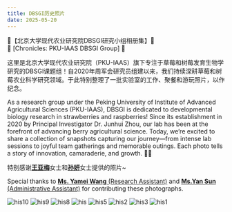 ```yaml
---
title: DBSGI历史照片
date: 2025-05-20
---
```


🌱【北京大学现代农业研究院DBSGI研究小组相册集】🌱 <br />
🌟 [Chronicles: PKU-IAAS DBSGI Group] 🌟

<!--more-->

这里是北京大学现代农业研究院（PKU-IAAS）旗下专注于草莓和树莓发育生物学研究的DBSGI课题组！自2020年周军会研究员组建以来，我们持续深耕草莓和树莓农业科学研究领域。于此特别整理了一批实验室的工作、聚餐和游玩照片，以作纪念。

As a research group under the ​Peking University of Institute of Advanced Agricultural Sciences (PKU-IAAS), DBSGI is ​dedicated to developmental biology research in strawberries and raspberries! Since its establishment in 2020 by Principal Investigator ​Dr. Junhui Zhou, our lab has been at the forefront of advancing berry agricultural science. Today, we’re excited to share a collection of snapshots capturing our journey—from intense lab sessions to joyful team gatherings and memorable outings. Each photo tells a story of innovation, camaraderie, and growth. 🌱✨

特别感谢[**王亚梅**](https://junhui-zhou.github.io/zhoulab.github.io/author/yamei-wang-%E7%8E%8B%E4%BA%9A%E6%A2%85/)女士和[**孙妍**](https://junhui-zhou.github.io/zhoulab.github.io/author/yan-sun-%E5%AD%99%E5%A6%8D/)女士提供的照片~

Special thanks to [​**Ms. Yamei Wang** (Research Assistant)](https://junhui-zhou.github.io/zhoulab.github.io/author/yamei-wang-%E7%8E%8B%E4%BA%9A%E6%A2%85/) and [**Ms. ​Yan Sun** (Administrative Assistant)](https://junhui-zhou.github.io/zhoulab.github.io/author/yan-sun-%E5%AD%99%E5%A6%8D/) for contributing these photographs.

![his10](./his10.jpg)
![his9](./his9.jpg)
![his8](./his8.jpg)
![his](./his.jpg)
![his5](./his5.jpg)
![his2](./his2.jpg)
![his3](./his3.jpg)
![his1](./his1.jpg)